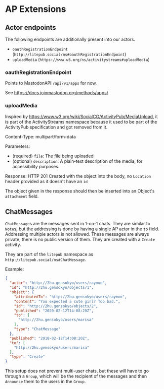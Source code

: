 # AP Extensions
## Actor endpoints

The following endpoints are additionally present into our actors.

- `oauthRegistrationEndpoint` (`http://litepub.social/ns#oauthRegistrationEndpoint`)
- `uploadMedia` (`https://www.w3.org/ns/activitystreams#uploadMedia`)

### oauthRegistrationEndpoint

Points to MastodonAPI `/api/v1/apps` for now.

See <https://docs.joinmastodon.org/methods/apps/>

### uploadMedia

Inspired by <https://www.w3.org/wiki/SocialCG/ActivityPub/MediaUpload>, it is part of the ActivityStreams namespace because it used to be part of the ActivityPub specification and got removed from it.

Content-Type: multipart/form-data

Parameters:
- (required) `file`: The file being uploaded
- (optional) `description`: A plain-text description of the media, for accessibility purposes.

Response: HTTP 201 Created with the object into the body, no `Location` header provided as it doesn't have an `id`

The object given in the response should then be inserted into an Object's `attachment` field.

## ChatMessages

`ChatMessage`s are the messages sent in 1-on-1 chats. They are similar to
`Note`s, but the addressing is done by having a single AP actor in the `to`
field. Addressing multiple actors is not allowed. These messages are always
private, there is no public version of them. They are created with a `Create`
activity.

They are part of the `litepub` namespace as `http://litepub.social/ns#ChatMessage`.

Example:

```json
{
  "actor": "http://2hu.gensokyo/users/raymoo",
  "id": "http://2hu.gensokyo/objects/1",
  "object": {
    "attributedTo": "http://2hu.gensokyo/users/raymoo",
    "content": "You expected a cute girl? Too bad.",
    "id": "http://2hu.gensokyo/objects/2",
    "published": "2020-02-12T14:08:20Z",
    "to": [
      "http://2hu.gensokyo/users/marisa"
    ],
    "type": "ChatMessage"
  },
  "published": "2018-02-12T14:08:20Z",
  "to": [
    "http://2hu.gensokyo/users/marisa"
  ],
  "type": "Create"
}
```

This setup does not prevent multi-user chats, but these will have to go through
a `Group`, which will be the recipient of the messages and then `Announce` them
to the users in the `Group`.

